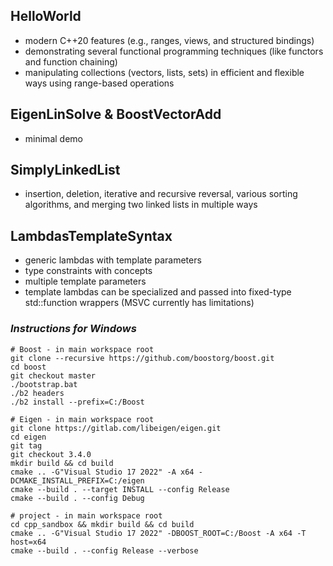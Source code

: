 ## HelloWorld
* modern C++20 features (e.g., ranges, views, and structured bindings)
* demonstrating several functional programming techniques (like functors and function chaining)
* manipulating collections (vectors, lists, sets) in efficient and flexible ways using range-based operations

## EigenLinSolve & BoostVectorAdd
* minimal demo

## SimplyLinkedList
* insertion, deletion, iterative and recursive reversal, various sorting algorithms, and merging two linked lists in multiple ways

## LambdasTemplateSyntax
* generic lambdas with template parameters
* type constraints with concepts
* multiple template parameters
* template lambdas can be specialized and passed into fixed-type std::function wrappers (MSVC currently has limitations)

### *Instructions for Windows*
```
# Boost - in main workspace root
git clone --recursive https://github.com/boostorg/boost.git
cd boost
git checkout master
./bootstrap.bat
./b2 headers
./b2 install --prefix=C:/Boost
```
```
# Eigen - in main workspace root
git clone https://gitlab.com/libeigen/eigen.git
cd eigen
git tag
git checkout 3.4.0
mkdir build && cd build
cmake .. -G"Visual Studio 17 2022" -A x64 -DCMAKE_INSTALL_PREFIX=C:/eigen
cmake --build . --target INSTALL --config Release
cmake --build . --config Debug
```
```
# project - in main workspace root
cd cpp_sandbox && mkdir build && cd build
cmake .. -G"Visual Studio 17 2022" -DBOOST_ROOT=C:/Boost -A x64 -T host=x64
cmake --build . --config Release --verbose
```
